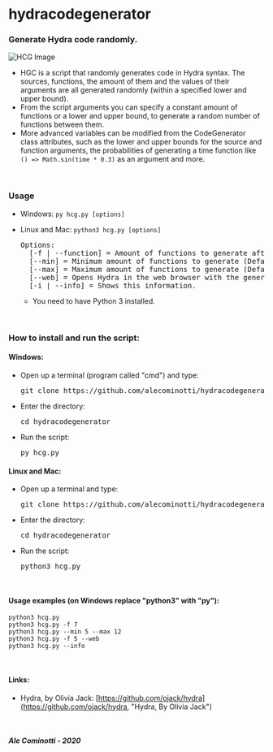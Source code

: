 # hydracodegenerator
### Generate Hydra code randomly.

![HCG Image](https://github.com/alecominotti/hydracodegenerator/blob/master/resources/image.png?raw=true, "Pimba")  

- HGC is a script that randomly generates code in Hydra syntax. The sources, functions, the amount of them  and the values of their arguments are all generated randomly (within a specified lower and upper bound).
- From the script arguments you can specify a constant amount of functions or a lower and upper bound, to generate a random number of functions between them.
- More advanced variables can be modified from the CodeGenerator class attributes, such as the lower and upper bounds for the source and function arguments, the probabilities of generating a time function like `() => Math.sin(time * 0.3)` as an argument and more.

</br>

### Usage
	
- Windows: ```py hcg.py [options]```
- Linux and Mac: ```python3 hcg.py [options]```

	<pre>Options:
	[-f | --function] = Amount of functions to generate after the source.
	[--min] = Minimum amount of functions to generate (Default: 0).
	[--max] = Maximum amount of functions to generate (Default: 5).
	[--web] = Opens Hydra in the web browser with the generated code after generating it.
	[-i | --info] = Shows this information.</pre>
	
	- You need to have Python 3 installed.
</br>

### How to install and run the script:
#### Windows:

- Open up a terminal (program called "cmd") and type:
	<pre>git clone https://github.com/alecominotti/hydracodegenerator.git</pre>
- Enter the directory:	
	<pre>cd hydracodegenerator</pre>
- Run the script:	
	<pre>py hcg.py</pre>


#### Linux and Mac:

- Open up a terminal and type:
	<pre>git clone https://github.com/alecominotti/hydracodegenerator.git</pre>
- Enter the directory:	
	<pre>cd hydracodegenerator</pre>
- Run the script:	
	<pre>python3 hcg.py</pre>
	
</br>

#### Usage examples (on Windows replace "python3" with "py"):
	python3 hcg.py
	python3 hcg.py -f 7
	python3 hcg.py --min 5 --max 12
	python3 hcg.py -f 5 --web
	python3 hcg.py --info

</br>

#### Links:
	
- Hydra, by Olivia Jack:
	  [https://github.com/ojack/hydra](https://github.com/ojack/hydra, "Hydra, By Olivia Jack")
  
</br>
  
##### Ale Cominotti - 2020
